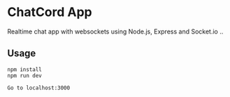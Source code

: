 # ChatCord App
Realtime chat app with websockets using Node.js, Express and Socket.io ..

## Usage
```
npm install
npm run dev

Go to localhost:3000
```